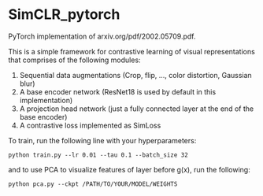 # SimCLR_pytorch
PyTorch implementation of arxiv.org/pdf/2002.05709.pdf. 

This is a simple framework for contrastive learning of visual representations that comprises of the following modules:
  1. Sequential data augmentations (Crop, flip, ..., color distortion, Gaussian blur)
  2. A base encoder network (ResNet18 is used by default in this implementation)
  3. A projection head network (just a fully connected layer at the end of the base encoder)
  4. A contrastive loss implemented as SimLoss

To train, run the following line with your hyperparameters:

```
python train.py --lr 0.01 --tau 0.1 --batch_size 32
```

and to use PCA to visualize features of layer before g(x), run the following:

```
python pca.py --ckpt /PATH/TO/YOUR/MODEL/WEIGHTS
 ```
 
